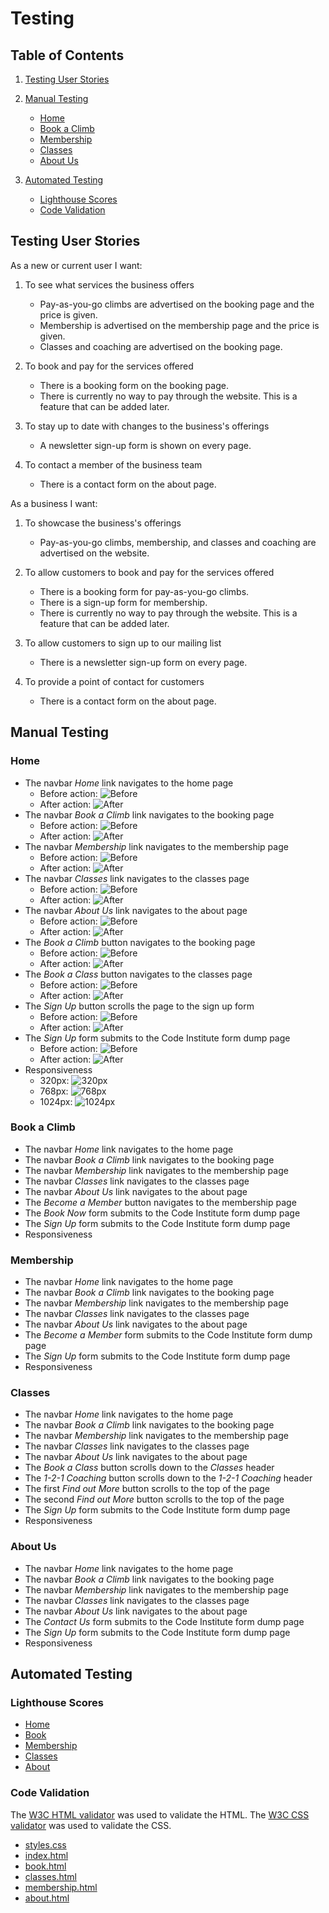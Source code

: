 # Testing

## Table of Contents

1. [Testing User Stories](#testing-user-stories)
2. [Manual Testing](#manual-testing)

   - [Home](#home)
   - [Book a Climb](#book)
   - [Membership](#membership)
   - [Classes](#classes)
   - [About Us](#about)

3. [Automated Testing](#automated-testing)

   - [Lighthouse Scores](#lighthouse-scores)
   - [Code Validation](#code-validation)

<a name="#testing-user-stores"></a>

## Testing User Stories

As a new or current user I want:

1. To see what services the business offers

   - Pay-as-you-go climbs are advertised on the booking page and the price is given.
   - Membership is advertised on the membership page and the price is given.
   - Classes and coaching are advertised on the booking page.

2. To book and pay for the services offered

   - There is a booking form on the booking page.
   - There is currently no way to pay through the website. This is a feature that can be added later.

3. To stay up to date with changes to the business's offerings

   - A newsletter sign-up form is shown on every page.

4. To contact a member of the business team

   - There is a contact form on the about page.

As a business I want:

1. To showcase the business's offerings

   - Pay-as-you-go climbs, membership, and classes and coaching are advertised on the website.

2. To allow customers to book and pay for the services offered

   - There is a booking form for pay-as-you-go climbs.
   - There is a sign-up form for membership.
   - There is currently no way to pay through the website. This is a feature that can be added later.

3. To allow customers to sign up to our mailing list

   - There is a newsletter sign-up form on every page.

4. To provide a point of contact for customers

   - There is a contact form on the about page.

<a name="#manual-testing"></a>

## Manual Testing

<a name="#home">

### Home

- The navbar _Home_ link navigates to the home page
  - Before action:
    ![Before](documentation/testing/home/home-nav/before.jpg)
  - After action:
    ![After](documentation/testing/home/home-nav/after.jpg)
- The navbar _Book a Climb_ link navigates to the booking page
  - Before action:
    ![Before](documentation/testing/home/book-nav/before.jpg)
  - After action:
    ![After](documentation/testing/home/book-nav/after.jpg)
- The navbar _Membership_ link navigates to the membership page
  - Before action:
    ![Before](documentation/testing/home/membership-nav/before.jpg)
  - After action:
    ![After](documentation/testing/home/membership-nav/after.jpg)
- The navbar _Classes_ link navigates to the classes page
  - Before action:
    ![Before](documentation/testing/home/classes-nav/before.jpg)
  - After action:
    ![After](documentation/testing/home/classes-nav/after.jpg)
- The navbar _About Us_ link navigates to the about page
  - Before action:
    ![Before](documentation/testing/home/about-nav/before.jpg)
  - After action:
    ![After](documentation/testing/home/about-nav/after.jpg)
- The _Book a Climb_ button navigates to the booking page
  - Before action:
    ![Before](documentation/testing/home/book-button/before.jpg)
  - After action:
    ![After](documentation/testing/home/book-button/after.jpg)
- The _Book a Class_ button navigates to the classes page
  - Before action:
    ![Before](documentation/testing/home/classes-button/before.jpg)
  - After action:
    ![After](documentation/testing/home/classes-button/after.jpg)
- The _Sign Up_ button scrolls the page to the sign up form
  - Before action:
    ![Before](documentation/testing/home/sign-up-button/before.jpg)
  - After action:
    ![After](documentation/testing/home/sign-up-button/after.jpg)
- The _Sign Up_ form submits to the Code Institute form dump page
  - Before action:
    ![Before](documentation/testing/home/sign-up-form/before.jpg)
  - After action:
    ![After](documentation/testing/home/sign-up-form/after.jpg)
- Responsiveness
  - 320px:
    ![320px](documentation/testing/home/responsiveness/320px.jpg)
  - 768px:
    ![768px](documentation/testing/home/responsiveness/768px.jpg)
  - 1024px:
    ![1024px](documentation/testing/home/responsiveness/1024px.jpg)

<a name="#book">

### Book a Climb

- The navbar _Home_ link navigates to the home page
- The navbar _Book a Climb_ link navigates to the booking page
- The navbar _Membership_ link navigates to the membership page
- The navbar _Classes_ link navigates to the classes page
- The navbar _About Us_ link navigates to the about page
- The _Become a Member_ button navigates to the membership page
- The _Book Now_ form submits to the Code Institute form dump page
- The _Sign Up_ form submits to the Code Institute form dump page
- Responsiveness

<a name="#membership">

### Membership

- The navbar _Home_ link navigates to the home page
- The navbar _Book a Climb_ link navigates to the booking page
- The navbar _Membership_ link navigates to the membership page
- The navbar _Classes_ link navigates to the classes page
- The navbar _About Us_ link navigates to the about page
- The _Become a Member_ form submits to the Code Institute form dump page
- The _Sign Up_ form submits to the Code Institute form dump page
- Responsiveness

<a name="#classes">

### Classes

- The navbar _Home_ link navigates to the home page
- The navbar _Book a Climb_ link navigates to the booking page
- The navbar _Membership_ link navigates to the membership page
- The navbar _Classes_ link navigates to the classes page
- The navbar _About Us_ link navigates to the about page
- The _Book a Class_ button scrolls down to the _Classes_ header
- The _1-2-1 Coaching_ button scrolls down to the _1-2-1 Coaching_ header
- The first _Find out More_ button scrolls to the top of the page
- The second _Find out More_ button scrolls to the top of the page
- The _Sign Up_ form submits to the Code Institute form dump page
- Responsiveness

<a name="#about">

### About Us

- The navbar _Home_ link navigates to the home page
- The navbar _Book a Climb_ link navigates to the booking page
- The navbar _Membership_ link navigates to the membership page
- The navbar _Classes_ link navigates to the classes page
- The navbar _About Us_ link navigates to the about page
- The _Contact Us_ form submits to the Code Institute form dump page
- The _Sign Up_ form submits to the Code Institute form dump page
- Responsiveness

<a name="#automated-testing"></a>

## Automated Testing

<a name="#lighthouse-scores"></a>

### Lighthouse Scores

- [Home](documentation/lighthouse/index.pdf)
- [Book](documentation/lighthouse/book.pdf)
- [Membership](documentation/lighthouse/membership.pdf)
- [Classes](documentation/lighthouse/classes.pdf)
- [About](documentation/lighthouse/about.pdf)

<a name="#code-validation"></a>

### Code Validation

The [W3C HTML validator](https://validator.w3.org/) was used to validate the HTML.
The [W3C CSS validator](https://jigsaw.w3.org/css-validator/) was used to validate the CSS.

- [styles.css](documentation/validation/styles.css.pdf)
- [index.html](documentation/validation/index.html.pdf)
- [book.html](documentation/validation/book.html.pdf)
- [classes.html](documentation/validation/classes.html.pdf)
- [membership.html](documentation/validation/membership.html.pdf)
- [about.html](documentation/validation/about.html.pdf)
